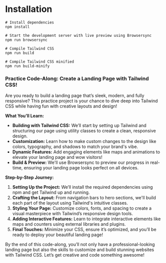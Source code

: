 # Installation

```
# Install dependencies
npm install

# Start the development server with live preview using Browsersync
npm run browsersync

# Compile Tailwind CSS
npm run build

# Compile Tailwind CSS minified
npm run build-minify

```

### **Practice Code-Along: Create a Landing Page with Tailwind CSS!**

Are you ready to build a landing page that’s sleek, modern, and fully responsive? This practice project is your chance to dive deep into Tailwind CSS while having fun with creative layouts and design!

**What You’ll Learn:**
- **Building with Tailwind CSS:** We’ll start by setting up Tailwind and structuring our page using utility classes to create a clean, responsive design.
- **Customization:** Learn how to make custom changes to the design like colors, typography, and shadows to match your brand's vibe.
- **Dynamic Features:** Add engaging elements like maps and animations to elevate your landing page and wow visitors!
- **Build & Preview:** We'll use Browsersync to preview our progress in real-time, ensuring your landing page looks perfect on all devices.

**Step-by-Step Journey:**
1. **Setting Up the Project:** We’ll install the required dependencies using npm and get Tailwind up and running.
2. **Crafting the Layout:** From navigation bars to hero sections, we'll build each part of the layout using Tailwind's intuitive classes.
3. **Styling Your Page:** Customize colors, fonts, and spacing to create a visual masterpiece with Tailwind’s responsive design tools.
4. **Adding Interactive Features:** Learn to integrate interactive elements like maps and counters using external libraries and plugins.
5. **Final Touches:** Minimize your CSS, ensure it’s optimized, and you’ll be ready to deploy your beautiful landing page!


By the end of this code-along, you’ll not only have a professional-looking landing page but also the skills to customize and build stunning websites with Tailwind CSS. Let’s get creative and code something awesome!

